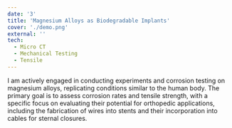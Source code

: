 ```yaml
---
date: '3'
title: 'Magnesium Alloys as Biodegradable Implants'
cover: './demo.png'
external: ''
tech:
  - Micro CT
  - Mechanical Testing
  - Tensile
---
```


I am actively engaged in conducting experiments and corrosion testing on magnesium alloys, replicating conditions similar to the human body. The primary goal is to assess corrosion rates and tensile strength, with a specific focus on evaluating their potential for orthopedic applications, including the fabrication of wires into stents and their incorporation into cables for sternal closures.

